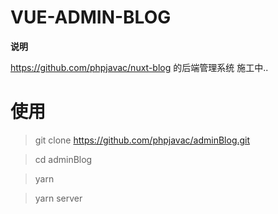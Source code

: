 # VUE-ADMIN-BLOG

**说明**

https://github.com/phpjavac/nuxt-blog 的后端管理系统
施工中..

# 使用

> git clone https://github.com/phpjavac/adminBlog.git

> cd adminBlog

> yarn

> yarn server
